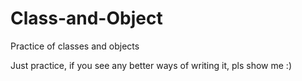 # Class-and-Object
Practice of classes and objects

Just practice, if you see any better ways of writing it, pls show me :)
